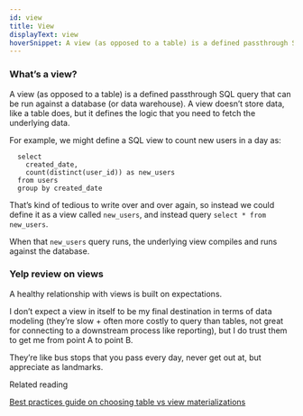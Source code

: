 ```yaml
---
id: view
title: View
displayText: view  
hoverSnippet: A view (as opposed to a table) is a defined passthrough SQL query that can be run against a database (or data warehouse).
---
```


### What’s a view?

A view (as opposed to a table) is a defined passthrough SQL query that can be run against a database (or data warehouse). A view doesn’t store data, like a table does, but it defines the logic that you need to fetch the underlying data.

For example, we might define a SQL view to count new users in a day as:

```
  select
    created_date,
    count(distinct(user_id)) as new_users
  from users
  group by created_date
```

That’s kind of tedious to write over and over again, so instead we could define it as a view called ```new_users```, and instead query ```select * from new_users```.

When that ```new_users``` query runs, the underlying view compiles and runs against the database.  

### Yelp review on views

A healthy relationship with views is built on expectations. 

I don’t expect a view in itself to be my final destination in terms of data modeling (they’re slow + often more costly to query than tables, not great for connecting to a downstream process like reporting), but I do trust them to get me from point A to point B. 

They’re like bus stops that you pass every day, never get out at, but appreciate as landmarks.

Related reading 

[Best practices guide on choosing table vs view materializations](docs/guides/best-practices#choose-your-materializations-wisely)

